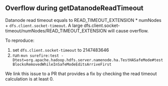 ## Overflow during getDatanodeReadTimeout

Datanode read timeout equals to READ_TIMEOUT_EXTENSION * numNodes + `dfs.client.socket-timeout`. A large dfs.client.socket-timeout/numNodes/READ_TIMEOUT_EXTENSION will cause overflow.

To reproduce:
1. set `dfs.client.socket-timeout` to 2147483646
2. run `mvn surefire:test -Dtest=org.apache.hadoop.hdfs.server.namenode.ha.TestHASafeMode#testBlocksRemovedWhileInSafeModeEditsArriveFirst`

We link this issue to a PR that provides a fix by checking the read timeout calculation is at least 0.
